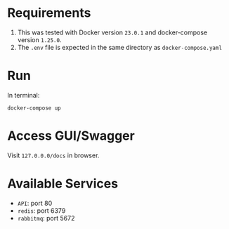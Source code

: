# Requirements
1. This was tested with Docker version `23.0.1` and docker-compose version `1.25.0`.
2. The `.env` file is expected in the same directory as `docker-compose.yaml`
# Run
In terminal:
```
docker-compose up
```

# Access GUI/Swagger
Visit `127.0.0.0/docs` in browser.

# Available Services
- `API`: port 80
- `redis`: port 6379
- `rabbitmq`: port 5672